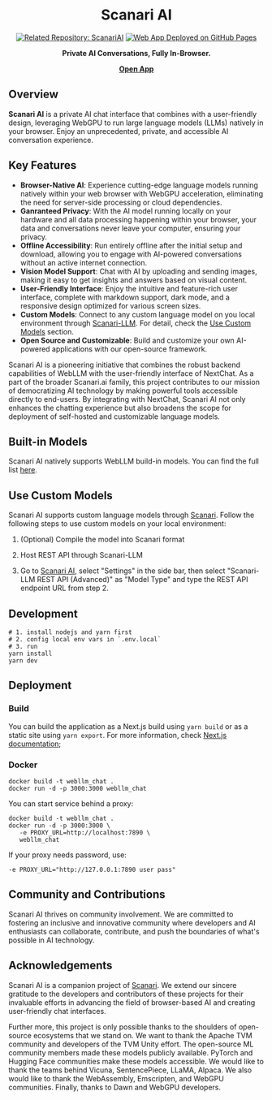<div align="center">

# Scanari AI

<a href="https://github.com/scanari-ai/"><img alt="Related Repository: ScanariAI" src="https://img.shields.io/badge/Related_Repo-ScanariAI-fafbfc?logo=github"></a>
<a href="https://app.scanari.org/"><img alt="Web App Deployed on GitHub Pages" src="https://img.shields.io/badge/Web_App-Deployed-32a852?logo=pwa"></a>

**Private AI Conversations, Fully In-Browser.**

[**Open App**](https://app.scanari.org/)

</div>

## Overview

**Scanari AI** is a private AI chat interface that combines with a user-friendly design, leveraging WebGPU to run large language models (LLMs) natively in your browser. Enjoy an unprecedented, private, and accessible AI conversation experience.

## Key Features

- **Browser-Native AI**: Experience cutting-edge language models running natively within your web browser with WebGPU acceleration, eliminating the need for server-side processing or cloud dependencies.
- **Ganranteed Privacy**: With the AI model running locally on your hardware and all data processing happening within your browser, your data and conversations never leave your computer, ensuring your privacy.
- **Offline Accessibility**: Run entirely offline after the initial setup and download, allowing you to engage with AI-powered conversations without an active internet connection.
- **Vision Model Support**: Chat with AI by uploading and sending images, making it easy to get insights and answers based on visual content.
- **User-Friendly Interface**: Enjoy the intuitive and feature-rich user interface, complete with markdown support, dark mode, and a responsive design optimized for various screen sizes.
- **Custom Models**: Connect to any custom language model on you local environment through [Scanari-LLM](https://app.scanari.org). For detail, check the [Use Custom Models](#use-custom-models) section.
- **Open Source and Customizable**: Build and customize your own AI-powered applications with our open-source framework.

Scanari AI is a pioneering initiative that combines the robust backend capabilities of WebLLM with the user-friendly interface of NextChat. As a part of the broader Scanari.ai family, this project contributes to our mission of democratizing AI technology by making powerful tools accessible directly to end-users. By integrating with NextChat, Scanari AI not only enhances the chatting experience but also broadens the scope for deployment of self-hosted and customizable language models.

## Built-in Models

Scanari AI natively supports WebLLM build-in models. You can find the full list [here](https://github.com/scanari-ai/web-llm?tab=readme-ov-file#built-in-models).

## Use Custom Models

Scanari AI supports custom language models through [Scanari](https://app.scanari.org/). Follow the following steps to use custom models on your local environment:

1. (Optional) Compile the model into Scanari format

2. Host REST API through Scanari-LLM

3. Go to [Scanari AI](https://app.scanari.org/), select "Settings" in the side bar, then select "Scanari-LLM REST API (Advanced)" as "Model Type" and type the REST API endpoint URL from step 2.

## Development

```shell
# 1. install nodejs and yarn first
# 2. config local env vars in `.env.local`
# 3. run
yarn install
yarn dev
```

## Deployment

### Build

You can build the application as a Next.js build using `yarn build` or as a static site using `yarn export`. For more information, check [Next.js documentation](https://nextjs.org/docs/pages/building-your-application/deploying);

### Docker

```shell
docker build -t webllm_chat .
docker run -d -p 3000:3000 webllm_chat
```

You can start service behind a proxy:

```shell
docker build -t webllm_chat .
docker run -d -p 3000:3000 \
   -e PROXY_URL=http://localhost:7890 \
   webllm_chat
```

If your proxy needs password, use:

```shell
-e PROXY_URL="http://127.0.0.1:7890 user pass"
```

## Community and Contributions

Scanari AI thrives on community involvement. We are committed to fostering an inclusive and innovative community where developers and AI enthusiasts can collaborate, contribute, and push the boundaries of what's possible in AI technology.

## Acknowledgements

Scanari AI is a companion project of [Scanari](https://github.com/scanari). We extend our sincere gratitude to the developers and contributors of these projects for their invaluable efforts in advancing the field of browser-based AI and creating user-friendly chat interfaces.

Further more, this project is only possible thanks to the shoulders of open-source ecosystems that we stand on. We want to thank the Apache TVM community and developers of the TVM Unity effort. The open-source ML community members made these models publicly available. PyTorch and Hugging Face communities make these models accessible. We would like to thank the teams behind Vicuna, SentencePiece, LLaMA, Alpaca. We also would like to thank the WebAssembly, Emscripten, and WebGPU communities. Finally, thanks to Dawn and WebGPU developers.
